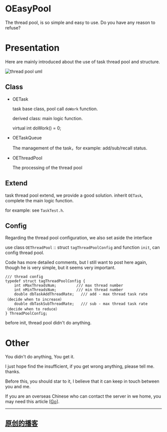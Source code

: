﻿# OEasyPool

 The thread pool, is so simple and easy to use.
 Do you have any reason to refuse?

# Presentation

 Here are mainly introduced about the use of task thread pool and structure.

![thread pool uml](https://github.com/chenluyong/OEasyPool/blob/master/doc/chart/task%20thread%20pool%20chart%20uml%20-%202017-06-13.jpg)


## Class

- OETask

  task base class, pool call `doWork` function.

  derived class: main logic function.

  virtual int doWork() = 0;

- OETaskQueue
  
  The management of the task，for example: add/sub/recall status.

- OEThreadPool

  The processing of the thread pool

## Extend
 
 task thread pool extend, we provide a good solution.
 inherit `OETask`, complete the main logic function.

 for example: see `TaskTest.h`.

## Config

 Regarding the thread pool configuration, we also set aside the interface


 use class `OEThreadPool` :: struct `tagThreadPoolConfig` and function `init`, can config thread pool.

 Code has more detailed comments, but I still want to post here again, though he is very simple, but it seems very important.
 
```
/// thread config
typedef struct tagThreadPoolConfig {
	int nMaxThreadsNum;		    /// max thread number
	int nMinThreadsNum;		    /// min thread number
	double dbTaskAddThreadRate;   /// add - max thread task rate （decide when to increase）
	double dbTaskSubThreadRate;   /// sub - max thread task rate （decide when to reduce）
} ThreadPoolConfig;
```

 before init, thread pool didn't do anything.
 

# Other

 You didn't do anything, You get it.

 I just hope find the insufficient, if you get wrong anything, please tell me. thanks.

 Before this, you should star to it, I believe that it can keep in touch between you and me.

 If you are an overseas Chinese who can contact the server in we home, you may need this article [[Go](http://blog.csdn.net/csnd_ayo/article/details/72457190)].
 
 ***
 
## [原创的播客](https://blog.csdn.net/csnd_ayo/article/details/72457190)
